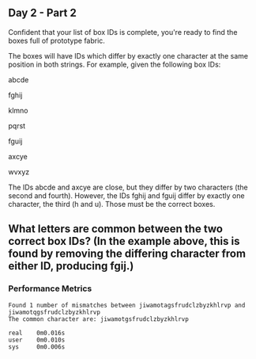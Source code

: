 ## Day 2 - Part 2

Confident that your list of box IDs is complete, you're ready to find the boxes full of prototype fabric.

The boxes will have IDs which differ by exactly one character at the same position in both strings. For example, given the following box IDs:

abcde

fghij

klmno

pqrst

fguij

axcye

wvxyz

The IDs abcde and axcye are close, but they differ by two characters (the second and fourth). However, the IDs fghij and fguij differ by exactly one character, the third (h and u). Those must be the correct boxes.

What letters are common between the two correct box IDs? (In the example above, this is found by removing the differing character from either ID, producing fgij.)
---
### Performance Metrics
```
Found 1 number of mismatches between jiwamotagsfrudclzbyzkhlrvp and jiwamotqgsfrudclzbyzkhlrvp
The common character are: jiwamotgsfrudclzbyzkhlrvp

real    0m0.016s
user    0m0.010s
sys     0m0.006s
```

